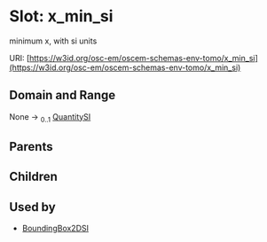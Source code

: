 
# Slot: x_min_si

minimum x, with si units

URI: [https://w3id.org/osc-em/oscem-schemas-env-tomo/x_min_si](https://w3id.org/osc-em/oscem-schemas-env-tomo/x_min_si)


## Domain and Range

None &#8594;  <sub>0..1</sub> [QuantitySI](QuantitySI.md)

## Parents


## Children


## Used by

 * [BoundingBox2DSI](BoundingBox2DSI.md)
